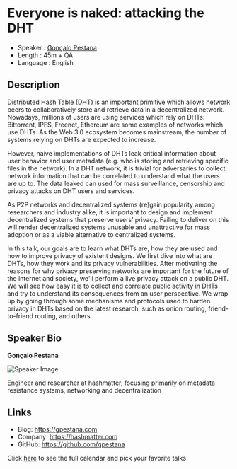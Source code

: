 Everyone is naked: attacking the DHT
=========================

* Speaker   : [Gonçalo Pestana](https://pixels.camp/gpestana)
* Length    : 45m + QA
* Language  : English

Description
-----------

Distributed Hash Table (DHT) is an important primitive which allows network
peers to collaboratively store and retrieve data in a decentralized
network. Nowadays, millions of users are using services which rely on DHTs:
Bittorrent, IPFS, Freenet, Ethereum are some examples of networks which use
DHTs. As the Web 3.0 ecosystem becomes mainstream, the number of systems relying 
on DHTs are expected to increase.

However, naive implementations of DHTs leak critical information about user behavior 
and user metadata (e.g. who is storing and retrieving specific files in the network). 
In a DHT network, it is trivial for adversaries to collect network information 
that can be correlated to understand what the users are up to. The data leaked 
can used for mass surveillance, censorship and privacy attacks on DHT users and
services.

As P2P networks and decentralized systems (re)gain popularity among researchers
and industry alike, it is important to design and implement decentralized 
systems that preserve users’ privacy. Failing to deliver on this will render 
decentralized systems unusable and unattractive for mass adoption or as a viable
alternative to centralized systems.

In this talk, our goals are to learn what DHTs are, how they are used and how to
improve privacy of existent designs. We first dive into what are DHTs, how they 
work and its privacy
vulnerabilities. After motivating the reasons for why privacy preserving networks
are important for the future of the internet and society, we'll perform a
live privacy attack on a public DHT. We will see how easy it is to collect and
correlate public activity in DHTs and try to understand its consequences from an
user perspective. We wrap up by going through some mechanisms and protocols used
to harden privacy in DHTs based on the latest research, such as onion routing,
friend-to-friend routing, and others.

Speaker Bio
-----------

**Gonçalo Pestana**

![Speaker Image](https://github.com/PixelsCamp/talks/blob/master/img/gpestana.jpg?raw=true)

Engineer and researcher at hashmatter, focusing primarily on metadata resistance systems, networking and decentralization

Links
-----

* Blog: https://gpestana.com
* Company: https://hashmatter.com
* GitHub: https://github.com/gpestana

Click [here][1] to see the full calendar and pick your favorite talks

[1]: https://pixels.camp/schedule/
